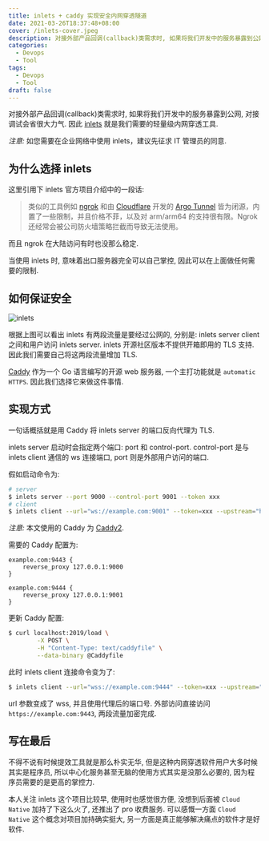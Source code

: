 ```yaml
---
title: inlets + caddy 实现安全内网穿透隧道
date: 2021-03-26T18:37:48+08:00
cover: /inlets-cover.jpeg
description: 对接外部产品回调(callback)类需求时, 如果将我们开发中的服务暴露到公网, 对接调试会省很大力气. 因此 `inlets` 就是我们需要的轻量级内网穿透工具.
categories:
  - Devops
  - Tool
tags:
  - Devops
  - Tool
draft: false
---
```


对接外部产品回调(callback)类需求时, 如果将我们开发中的服务暴露到公网, 对接调试会省很大力气. 因此 [inlets](https://github.com/inlets/inlets) 就是我们需要的轻量级内网穿透工具.

<!--more-->

_注意:_ 如您需要在企业网络中使用 inlets，建议先征求 IT 管理员的同意.

## 为什么选择 inlets

这里引用下 inlets 官方项目介绍中的一段话:

> 类似的工具例如 [ngrok](https://ngrok.com/) 和由 [Cloudflare](https://www.cloudflare.com/) 开发的 [Argo Tunnel](https://developers.cloudflare.com/argo-tunnel/) 皆为闭源，内置了一些限制，并且价格不菲，以及对 arm/arm64 的支持很有限。Ngrok 还经常会被公司防火墙策略拦截而导致无法使用。

而且 ngrok 在大陆访问有时也没那么稳定.

当使用 inlets 时, 意味着出口服务器完全可以自己掌控, 因此可以在上面做任何需要的限制.

## 如何保证安全

![inlets](/inlets.png)

根据上图可以看出 inlets 有两段流量是要经过公网的, 分别是: inlets server client 之间和用户访问 inlets server. inlets 开源社区版本不提供开箱即用的 TLS 支持. 因此我们需要自己将这两段流量增加 TLS.

[Caddy](https://caddyserver.com) 作为一个 Go 语言编写的开源 web 服务器, 一个主打功能就是 `automatic HTTPS`. 因此我们选择它来做这件事情.

## 实现方式

一句话概括就是用 Caddy 将 inlets server 的端口反向代理为 TLS.

inlets server 启动时会指定两个端口: port 和 control-port. control-port 是与 inlets client 通信的 ws 连接端口, port 则是外部用户访问的端口.

假如启动命令为:

```bash
# server
$ inlets server --port 9000 --control-port 9001 --token xxx
# client
$ inlets client --url="ws://example.com:9001" --token=xxx --upstream="http://localhost:1313" --insecure
```

_注意:_ 本文使用的 Caddy 为 [Caddy2](https://caddyserver.com/v2).

需要的 Caddy 配置为:

```Caddyfile
example.com:9443 {
	reverse_proxy 127.0.0.1:9000
}

example.com:9444 {
	reverse_proxy 127.0.0.1:9001
}
```

更新 Caddy 配置:

```bash
$ curl localhost:2019/load \
        -X POST \
        -H "Content-Type: text/caddyfile" \
        --data-binary @Caddyfile
```

此时 inlets client 连接命令变为了:

```bash
$ inlets client --url="wss://example.com:9444" --token=xxx --upstream="http://localhost:1313"
```

url 参数变成了 wss, 并且使用代理后的端口号. 外部访问直接访问 `https://example.com:9443`, 两段流量加密完成.

## 写在最后

不得不说有时候提效工具就是那么朴实无华, 但是这种内网穿透软件用户大多时候其实是程序员, 所以中心化服务甚至无脑的使用方式其实是没那么必要的, 因为程序员需要的是更高的掌控力.

本人关注 inlets 这个项目比较早, 使用时也感觉很方便, 没想到后面被 `Cloud Native` 加持了下这么火了, 还推出了 pro 收费服务. 可以感慨一方面 `Cloud Native` 这个概念对项目加持确实挺大,
另一方面是真正能够解决痛点的软件才是好软件.
